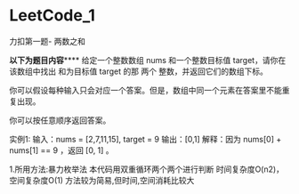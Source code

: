 # LeetCode_1
力扣第一题- 两数之和

********以下为题目内容************
给定一个整数数组 nums 和一个整数目标值 target，请你在该数组中找出 和为目标值 target  的那 两个 整数，并返回它们的数组下标。

你可以假设每种输入只会对应一个答案。但是，数组中同一个元素在答案里不能重复出现。

你可以按任意顺序返回答案。

实例1:
输入：nums = [2,7,11,15], target = 9
输出：[0,1]
解释：因为 nums[0] + nums[1] == 9 ，返回 [0, 1] 。

1.所用方法:暴力枚举法
本代码用双重循环两个两个进行判断
时间复杂度O(n2)，空间复杂度O(1)
方法较为简易,但时间,空间消耗比较大


